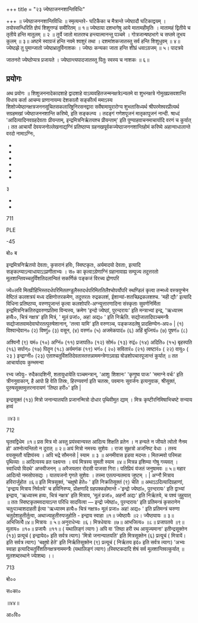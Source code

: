 +++
title = "२३ ज्येष्ठाजननशान्तिविधिः"

+++
॥ ज्येष्ठाजननशान्तिविधिः ॥ स्मृत्यन्तरे- घटिकैका च मैत्रान्ते ज्येष्ठादौ घटिकाद्वयम् । तयोस्सन्धिरिति ज्ञेयं शिशुगण्डं समीरितम् ॥ १॥ ज्येष्ठाया दशभागेषु आये मातामहीमृतिः । मातामहं द्वितीये च तृतीये हन्ति मातुलम् ॥ २ ॥ तुर्ये जातो मातरश्च हन्त्यात्मानन्तु पञ्चमे । गोत्रजान्षष्ठभागे च सप्तमे तूभय कुलम् ॥ ३॥ अष्टमे स्वाग्रजं हन्ति नवमे श्वशुरं तथा । दशमांशकजातस्तु सर्व हन्ति शिशुधुवम् ॥ ४॥ ज्येष्ठझे तु पुमान्जातो ज्येष्ठभ्रातुर्विनाशकः । ज्येष्ठः कन्यका जाता हन्ति शीघ्रं धवाऽग्रजम् ॥ ५। पादत्रये

जातनरो ज्येष्ठोप्यत्र प्रजायते । ज्येष्ठान्त्यपादजातस्तु पितुः स्वस्य च नाशकः ॥ ६॥
## प्रयोगः
अथ प्रयोगः ॥ शिशुजननादेकादशाहे द्वादशाहे वाऽव्यवहितजन्मनक्षत्रेऽन्यतमे वा शुभनक्षत्रे गोमुखप्रसवशान्ति विधाय कर्ता आचम्य प्राणानायम्य देशकालौ सङ्कीर्त्य ममाऽस्य शिशोज्येष्ठानक्षत्रजननसूचितसकलारिष्ट्रनिरसनद्वारा सर्वेषामायुरारोग्य शुभतासिध्यर्थ श्रीपरमेश्वरप्रीत्यर्थ सग्रहमखां ज्येष्ठाजननशान्ति करिष्ये, इति सङ्कल्प्य । तदङ्गं गणेशपूजनं मातृकापूजनं नान्दी. श्राध्दं 'आदित्यादिनवग्रहदेवताः प्रीयन्ताम्, इन्द्रमित्रनिर्ऋतयश्च प्रीयन्ताम्' इति पुण्याहवाचनमाचार्यादि वरणं च कुर्यात् । तत आचार्यो देवयजनोल्लेखनाद्यग्निं प्रतिष्ठाप्य ग्रहनखपूर्वकज्येष्ठाजननशान्तिहोमं करिष्ये अहान्वाधालान्ते वरदो नामाऽग्निः,

-

-

-

-

-

-

३

-

-

711

PLE

-45

बो० ब

इन्द्रमित्रनिर्ऋतयो देवताः, कृसरानं हविः, स्विष्टकृतः, अर्यमादयो देवताः, इत्यादि सङ्कल्प्याऽन्वाधायाऽऽप्रणीताभ्यः । स० का कृत्वाऽग्रेणाग्निं ग्रहानावाह्य सम्पूज्य तदुत्तरतो मूलशान्तिवच्चतुर्विंशतिदलान्वितं सकर्णिकं पङ्कजं विरच्य द्रोणपरि

ज्ये०लवि मितव्रीहिभिस्तदर्धपरिमिततण्डुलैस्तदर्धपरिमिततिलैश्चोपर्योपरि स्थण्डिलं कृत्वा तन्मध्ये वस्त्रयुग्मेन वेष्टितं कलशत्रयं मध्य दक्षिणोत्तरकमेण, तदुत्तरतः रुद्रकलशं, ईशान्यां-शतच्छिद्रकलशश्च. 'मही द्यौः' इत्यादि विधिना प्रतिष्ठाप्य, वरुणपूजान्तं कृत्वा कलशोपरि-अग्न्युत्तारणादिना संस्कृताः सुवर्णनिर्मिता इन्द्रमित्रनिक्रतिरुद्रवरुणप्रतिमा विन्यस्य, क्रमेण 'इन्दो ज्येष्ठां, पुरन्दरायः' इति मन्त्राभ्यां इन्द्र, 'ऋध्यास्म हव्यैः०, चित्रं नक्षत्र' इति मित्रं, ' मूलं प्रजां०, अह! अद्य० ' इति निर्ऋति. सद्योजातादिपञ्चमन्त्रैः सद्योजातवामदेवाघोरतत्पुरुषेशानान्, 'तत्त्वा यामि' इति वरुणञ्च, पङ्कजदलेषु प्रादक्षिण्येन-अपः० | (१) विश्वान्देवान० (२) विष्णुं० (३) वसून, (४) वरुणं० (५) अजमेकपादं० (६) अहिं बुध्नियं० (७) पूषणं० (८)

अश्विनौ (९) यमं० (१०) अग्निं० (११) प्रजापति० (१२) सोमं० (१३) रुद्रं० (१४) अदिति० (१५) बृहस्पति (१६) सर्पान्० (१७) पितॄन (१८) अर्यमगंक (१९) भगं० ( २०) सवितारं० (२१) त्वष्टारं० ( २२) वायु० ( २३ ) इन्द्राग्नी० (२३) एताश्चतुर्विशतिदेवतास्तत्तन्नाममन्त्रेणाऽवाह्य षोडशोपचारपूजान्तं कुर्यात् ॥ तत आचार्यादयः कुम्भमन्वा

रभ्य जपेयुः- रुदैकादशिनी, शतायुधायेति पञ्चमन्त्रान्, 'आशुः शिशानः' 'कृणुष्व पाजः' 'ममाग्ने वर्चः' इति त्रीननुवाकान्, है आपो हि वेति तिस्रः, हिरण्यवर्णा इति चतस्रः, पवमानः सुवर्जनः इत्यनुवाक, श्रीसूक्तं, पुरुषसूक्तमुत्तरनारायणं 'तिष्ठा हरी०' इति |

इन्द्रसूक्तं (१३) मित्रो जनान्यातयति प्रजानन्मित्रो दोधार पृथिवीमुत द्याम् । मित्रः कृष्टीरनिमिषाभिचष्टे सन्याय हव्यं

॥४३॥

712

घृतवद्विधेम ॥१॥ प्रस मित्र मो अस्तु प्रय॑स्वान्यस्त आदित्य शिक्षति व्रतेन । न हन्यते न जीयते त्वोतो नैनम हो' अश्नोत्यन्तितो न दूरात् ॥ २॥ अयं मित्रो नमस्यः सुशेवः । राजा सुक्षत्रो अजनिष्ट वेधाः । तस्य वयसुमतौ यज्ञिय॑स्य । अपि भद्रे सौमनसे | स्याम ॥ ३ ॥ अनमीवास इडया मदन्तः। मितज्मवो परिमन्ना पृथिव्याः ॥ आदित्यस्य व्रत पक्ष्यन्तः । वयं मित्रस्य सुमती स्याम ॥४॥ मित्रन्न इशिम्या गोषु गव्यवत् । स्वाधियो विदथे' अप्स्वीजनन् ॥ अरैजयतार रोदसी पाजसा गिरा। पतिप्रियं य॑जतं जनुषामवः ॥ ५॥ महार आदित्यो नमसोपसद्यः । यातयजनो गृणते सुशेवः । तस्मा एतत्पन्यतमाय जुष्टम् । | अग्नौ मित्राय हविरार्जुहोत ॥६॥ इति मित्रसूक्तं, 'चक्षुषो हेते० ' इति निक्रतिसूक्तं (९) चेति ॥ अथाऽऽदित्यादिग्रहाणां, 'इन्द्राय मित्राय निर्वतये' च हविनिरुप्य, प्रोक्षणादि ग्रहपक्कहोमान्ते -'इन्द्रो ज्येष्ठां०, पुरन्दरायः' इति द्वाभ्यां इन्द्राय, 'ऋध्यास्म हव्यः, चित्रं नक्षत्र' इति मित्राय, 'मूलं प्रजां०, अहर्नो अद्यः' इति निर्ऋतये, च पश्वं जुहुयात् ॥ ततः स्विष्टकृतमवदायाऽन्त परिधि सादयित्वा — इन्द्रो ज्येष्ठां०, पुरन्दरायः' इति प्रतिमन्त्रं कृसरानेन चतुःपञ्चाशदाहती ईत्या 'ऋध्यास्म हत्यैः० चित्रं नक्षत्र० मूलं प्रजा० अह! अद्य० ' इति प्रतिमन्त्रं चरुणा चतुर्दशाहुतीर्तुत्वा, अथाज्याहुतीरुपजुहोति - इन्द्राय स्वाहा ॥१॥ ज्येष्ठायैः ॥२। ज्यैष्ठ्यायः ॥ ३॥ अभिजित्यै॥४॥ मित्रायः ॥ ५॥ अनुराधेभ्यः ॥६। मित्रधेयायः ॥७॥ आभजित्य० ॥८॥ प्रजापतये ॥९॥ मूलाय० ॥१०॥ प्रजायैः ॥११॥ ( यथालिङ्गं त्यागः ) अपि वा 'तिष्ठा हरी रथ आयुज्यमाना' इतीन्द्रसूक्तेन (१३) प्रत्यूचं ( इन्द्रायेद० इति सर्वत्र त्यागः) 'मित्रो जनान्यातयति' इति मित्रसूक्तेन (६) प्रत्यूचं ( मित्रायें। इति सर्वत्र त्यागः) 'चक्षुषो हेते' इति निर्ऋतिसूक्तेन (९) प्रत्यूचं ( निर्ऋतय इदं० इति सर्वत्र त्यागः) 'अभ्यः स्वाहा इत्यादिचतुर्विंशतिनक्षत्रनाममन्त्रैः (यथालिङ्गं त्यागः)॥स्विष्टकदादि शेषं सर्व मूलशान्तिवत्कुर्यात् ॥ मूलशब्दस्थाने ज्येाशब्दः ।।

713

बो००

स०का०

॥४४॥

आ०वि०